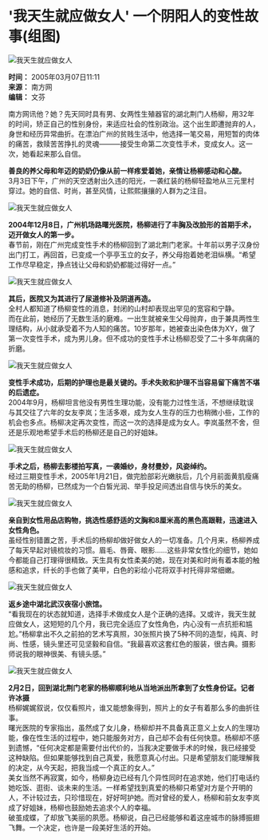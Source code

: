 # '我天生就应做女人' 一个阴阳人的变性故事(组图)

![我天生就应做女人](https://photo.sohu.com/20050307/Img224567815.jpg)

**时间：** 2005年03月07日11:11  
**来源：** 南方网  
**编辑：** 文芬  

南方网讯他？她？先天同时具有男、女两性生殖器官的湖北荆门人杨柳，用32年的时间，矫正自己的性别身份，来适应社会的性别政治。这个出生即遭抛弃的人，身世和经历异常曲折。在漂泊广州的贫贱生活中，他选择一笔交易，用短暂的肉体的痛苦，救赎苦苦挣扎的灵魂———接受生命第二次变性手术，变成女人。这一次，她看起来那么自信。

**善良的养父母和年迈的奶奶仍像从前一样疼爱着她，亲情让杨柳感动和心酸。**  
3月3日下午，广州的天空透射出久违的阳光，一袭红装的杨柳轻盈地从三元里村穿过。她的自信、时尚，甚至风情，让熙熙攘攘的人群为之注目。

![我天生就应做女人](https://photo.sohu.com/20050307/Img224567811.jpg)

**2004年12月8日，广州机场路曙光医院，杨柳进行了丰胸及改脸形的首期手术，迈开做女人的第一步。**  
春节前，刚在广州完成变性手术的杨柳回到了湖北荆门老家。十年前以男子汉身份出门打工，再回首，已变成一个亭亭玉立的女子，养父母抱着她老泪纵横。“希望工作尽早稳定，挣点钱让父母和奶奶都能过得好一点。”

![我天生就应做女人](https://photo.sohu.com/20050307/Img224567813.jpg)

**其后，医院又为其进行了尿道修补及阴道再造。**  
全村人都知道了杨柳变性的消息，封闭的山村却表现出罕见的宽容和宁静。  
而在此前，她经历了无数生活的磨难。一出生就被亲生父母抛弃，由于兼具两性生理结构，从小就承受着不为人知的痛苦。10岁那年，她被查出染色体为XY，做了第一次变性手术，成为男儿身。但不成功的变性手术让杨柳忍受了二十多年病痛的折磨。

![我天生就应做女人](https://photo.sohu.com/20050307/Img224567810.jpg)

**变性手术成功，后期的护理也是最关键的。手术失败和护理不当容易留下痛苦不堪的后遗症。**  
2004年9月，杨柳坦言他没有男性生理功能，没有能力过性生活，不想继续耽误与其交往了六年的女友李岚；生活多艰，成为女人生存的压力也稍微小些，工作的机会也多点。杨柳决定再次变性，而这一次的选择是成为女人。李岚虽然不舍，但还是乐观地希望手术后的杨柳还是自己的好姐妹。

![我天生就应做女人](https://photo.sohu.com/20050307/Img224567816.jpg)

**手术之后，杨柳去影楼拍写真，一袭婚纱，身材曼妙，风姿绰约。**  
经过三期变性手术，2005年1月21日，做完脸部彩光嫩肤后，几个月前面黄肌瘦痛苦无助的杨柳，已然成为一个白皙光润、举手投足间透出自信与快乐的美女。

![我天生就应做女人](https://photo.sohu.com/20050307/Img224567812.jpg)

**亲自到女性用品店购物，挑选性感舒适的文胸和8厘米高的黑色高跟鞋，迅速进入女性角色。**  
虽经性别错置之苦，手术后的杨柳却做好做女人的一切准备。几个月来，杨柳养成了每天早起对镜梳妆的习惯。眉毛、唇膏、眼影……这些非常女性化的细节，她如今都能自己打理得很精致。天生具有女性柔美的她，现在对美和时尚有着本能的触感和追求，纤长的手也做了美甲，白色的彩绘小花将双手衬托得非常细嫩。

![我天生就应做女人](https://photo.sohu.com/20050307/Img224567814.jpg)

**返乡途中湖北武汉夜宿小旅馆。**  
“看我现在的状态就知道，选择手术做成女人是个正确的选择。又或许，我天生就应做女人，这短短的几个月，我已完全适应了女性角色，内心没有一点抗拒和尴尬。”杨柳拿出不久之前拍的艺术写真照，30张照片换了5种不同的造型，纯真、时尚、性感，镜头里还可见坚毅和自信。“我最喜欢这套红色的服装，很古典。摄影师说我的眼神很美、有镜头感。”

![我天生就应做女人](https://photo.sohu.com/20050307/Img224567817.jpg)

**2月2日，回到湖北荆门老家的杨柳顺利地从当地派出所拿到了女性身份证。记者 许冰摄**  
杨柳娓娓叙说，仅仅看照片，谁又能想象得到，照片上的女子有着那么多的曲折往事。  
曙光医院的专家指出，虽然成了女儿身，杨柳却并不具备真正意义上女人的生理功能，像在性生活的过程中，她只能服务对方，自己却不会有任何快意。杨柳却不感到遗憾，“任何决定都是需要付出代价的，当我决定要做手术的时候，我已经接受这种缺陷。但如果能够找到自己真爱，我愿意真心付出。只是希望朋友们能理解我的决定，从今天起，把我当成一个真正的女人。”  
美女当然不再寂寞，如今，杨柳身边已经有几个异性同时在追求她，他们打电话约她吃饭、逛街、谈未来的生活。一样希望找到真爱的杨柳只希望对方是个开明的人，不计较过去，只珍惜现在，好好呵护她。而对曾经的爱人，杨柳和前女友李岚成了好姐妹，杨柳也鼓励她去追求个人的幸福。  
破茧成蝶，了却放飞美丽的夙愿。杨柳说，自己已经能够和着这座城市的脉搏振翅飞舞。一个决定，也许是一段美好生活的开始。
<!-- tcd_original_link http://news.sohu.com/20050307/n224567809.shtml -->
